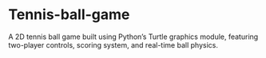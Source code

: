 # Tennis-ball-game
A 2D tennis ball game built using Python’s Turtle graphics module, featuring two-player controls, scoring system, and real-time ball physics.
